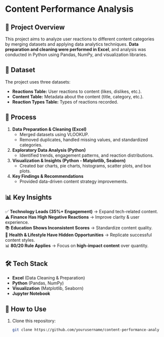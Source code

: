 # Content Performance Analysis  

## 📌 Project Overview  
This project aims to analyze user reactions to different content categories by merging datasets and applying data analytics techniques. **Data preparation and cleaning were performed in Excel**, and analysis was conducted in Python using Pandas, NumPy, and visualization libraries.  

## 📂 Dataset  
The project uses three datasets:  
- **Reactions Table:** User reactions to content (likes, dislikes, etc.).  
- **Content Table:** Metadata about the content (title, category, etc.).  
- **Reaction Types Table:** Types of reactions recorded.  

## 🔄 Process  
1. **Data Preparation & Cleaning (Excel)**  
   - Merged datasets using VLOOKUP.  
   - Removed duplicates, handled missing values, and standardized categories.  
2. **Exploratory Data Analysis (Python)**  
   - Identified trends, engagement patterns, and reaction distributions.  
3. **Visualization & Insights (Python - Matplotlib, Seaborn)**  
   - Created bar charts, pie charts, histograms, scatter plots, and box plots.  
4. **Key Findings & Recommendations**  
   - Provided data-driven content strategy improvements.  

## 📊 Key Insights  
✅ **Technology Leads (35%+ Engagement)** → Expand tech-related content.  
⚠️ **Finance Has High Negative Reactions** → Improve clarity & user experience.  
📚 **Education Shows Inconsistent Scores** → Standardize content quality.  
🔎 **Health & Lifestyle Have Hidden Opportunities** → Replicate successful content styles.  
📊 **80/20 Rule Applies** → Focus on **high-impact content** over quantity.  

## 🛠️ Tech Stack  
- **Excel** (Data Cleaning & Preparation)  
- **Python** (Pandas, NumPy)  
- **Visualization** (Matplotlib, Seaborn)  
- **Jupyter Notebook**  

## 🚀 How to Use  
1. Clone this repository:  
   ```bash
   git clone https://github.com/yourusername/content-performance-analysis.git
